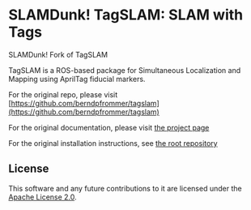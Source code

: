 # SLAMDunk! TagSLAM: SLAM with Tags

SLAMDunk! Fork of TagSLAM

TagSLAM is a ROS-based package for Simultaneous Localization and
Mapping using AprilTag fiducial markers.

For the original repo, please visit [https://github.com/berndpfrommer/tagslam](https://github.com/berndpfrommer/tagslam)

For the original documentation, please visit [the project page](https://berndpfrommer.github.io/tagslam_web/)

For the original installation instructions, see [the root repository](https://github.com/berndpfrommer/tagslam_root/)

## License

This software and any future contributions to it are licensed under
the [Apache License 2.0](LICENSE).
